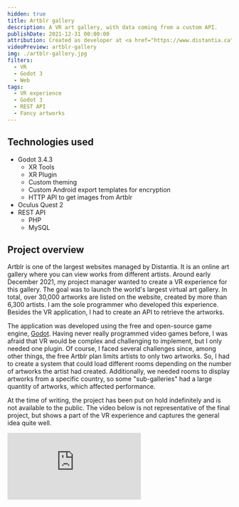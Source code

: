 ```yaml
---
hidden: true
title: Artblr gallery
description: A VR art gallery, with data coming from a custom API.
publishDate: 2021-12-31 00:00:00
attribution: Created as developer at <a href="https://www.distantia.ca">Distantia</a>
videoPreview: artblr-gallery
img: ./artblr-gallery.jpg
filters:
  - VR
  - Godot 3
  - Web
tags:
  - VR experience
  - Godot 3
  - REST API
  - Fancy artworks
---
```


## Technologies used

- Godot 3.4.3
  - XR Tools
  - XR Plugin
  - Custom theming
  - Custom Android export templates for encryption
  - HTTP API to get images from Artblr
- Oculus Quest 2
- REST API
  - PHP
  - MySQL

## Project overview

Artblr is one of the largest websites managed by Distantia. It is an online art gallery where you can view works from different artists. Around early December 2021, my project manager wanted to create a VR experience for this gallery. The goal was to launch the world's largest virtual art gallery. In total, over 30,000 artworks are listed on the website, created by more than 6,300 artists. I am the sole programmer who developed this experience. Besides the VR application, I had to create an API to retrieve the artworks.

The application was developed using the free and open-source game engine, [Godot](https://godotengine.org/). Having never really programmed video games before, I was afraid that VR would be complex and challenging to implement, but I only needed one plugin. Of course, I faced several challenges since, among other things, the free Artblr plan limits artists to only two artworks. So, I had to create a system that could load different rooms depending on the number of artworks the artist had created. Additionally, we needed rooms to display artworks from a specific country, so some "sub-galleries" had a large quantity of artworks, which affected performance.

At the time of writing, the project has been put on hold indefinitely and is not available to the public. The video below is not representative of the final project, but shows a part of the VR experience and captures the general idea quite well.

<iframe src="https://www.youtube-nocookie.com/embed/rLD5zsYyT1g" title="YouTube video player" frameborder="0" allow="accelerometer; autoplay; clipboard-write; encrypted-media; gyroscope; picture-in-picture; web-share" allowfullscreen></iframe>
